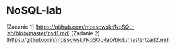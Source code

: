 NoSQL-lab
=========
[Zadanie 1] (https://github.com/mossowski/NoSQL-lab/blob/master/zad1.md)
[Zadanie 2] (https://github.com/mossowski/NoSQL-lab/blob/master/zad2.md)
